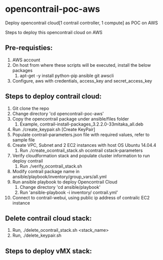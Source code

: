 # opencontrail-poc-aws
Deploy opencontrail cloud[1 contrail controller, 1 compute] as POC on AWS

Steps to deploy this opencontrail cloud on AWS

Pre-requisties:
--------------
1. AWS account
2. On host from where these scripts will be executed, install the below packages
   1. apt-get -y install python-pip ansible git awscli
3. Configure, aws with credentials, access_key and secret_access_key


Steps to deploy contrail cloud:
-------------------------------
1. Git clone the repo
2. Change directory 'cd opencontrail-poc-aws'
3. Copy the opencontrail package under ansible/files folder
   1. Example, contrail-install-packages_3.2.2.0-33mitaka_all.deb
4. Run ./create_keypair.sh [Create KeyPair]
5. Populate contrail-parameters.json file with required values, refer to sample file
6. Create VPC, Subnet and 2 EC2 instances with host OS Ubuntu 14.04.4
   1. Run ./create_ocontrail_stack.sh <stack-name> ocontrail cstack-parameters
7. Verify cloudformation stack and populate cluster information to run deploy contrail
   1. Run ./verify_ocontrail_stack.sh <stack-name>
8. Modify contrail package name in ansible/playbook/inventory/group_vars/all.yml
9. Run ansible playbook to deploy Opencontrail Cloud
   1. Change directory 'cd ansible/playbook'
   2. Run 'ansible-playbook -i inventory/ contrail.yml' 
10. Connect to contrail-webui, using public ip address of contrailc EC2 instance


Delete contrail cloud stack:
---------------------------
1. Run, ./delete_ocontrail_stack.sh <stack_name>
2. Run, ./delete_keypair.sh


Steps to deploy vMX stack:
-------------------------
